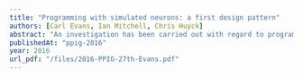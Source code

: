 ```yaml
---
title: "Programming with simulated neurons: a first design pattern"
authors: [Carl Evans, Ian Mitchell, Chris Huyck]
abstract: "An investigation has been carried out with regard to programming a form of deterministic logic based entirely in terms of biologically plausible neurons. To this end, a prototype has been successfully developed that incorporates a neuron version of the classic state design pattern. This neuron version is based on a novel programming technique, which models logical states as persistently active cell assemblies. These are populations of intra-connected neurons that have been triggered to continually fire until programmatically suppressed, thus enabling a neural form of state-transition logic. These neural-state cell assemblies have been developed using a specialist neuron simulation software library that is commonly employed by neuroscientists and is the adopted software protocol for the hardware platforms currently being developed for the Human Brain Project. An underlying inspiration of the work is to look forward to the possibility of a programming paradigm based entirely on biologically plausible neurons. It is envisaged that such a neural programming paradigm would benefit from established techniques, and that the neural cell assembly state pattern that has been developed and described in this report is a next step in that direction. In addition, a new graphical notation has been formulated in order to visualise the prototype. Whilst not a primary focus of the research to date, this visualisation notation may prove beneficial to the computational neuroscience community who work with similar neuron simulation software as that employed for the prototype presented here."
publishedAt: "ppig-2016"
year: 2016
url_pdf: "/files/2016-PPIG-27th-Evans.pdf"
---
```


